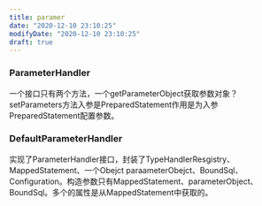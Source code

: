 ```yaml
---
title: paramer
date: "2020-12-10 23:10:25"
modifyDate: "2020-12-10 23:10:25"
draft: true
---
```

### ParameterHandler
一个接口只有两个方法，一个getParameterObject获取参数对象？setParameters方法入参是PreparedStatement作用是为入参PreparedStatement配置参数。
###  DefaultParameterHandler
实现了ParameterHandler接口，封装了TypeHandlerResgistry、MappedStatement、一个Obejct paraameterObejct、BoundSql、Configuration。构造参数只有MappedStatement、parameterObject、BoundSql。多个的属性是从MappedStatement中获取的。


